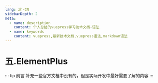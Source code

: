 ```yaml
---
lang: zh-CN
sidebarDepth: 2
meta:
  - name: description
    content: 个人总结的vuepress学习技术文档-语法
  - name: keywords
    content: vuepress,最新技术文档,vuepress语法,markdown语法
---
```


# 五.ElementPlus

::: tip 前言
补充一些官方文档中没有的，但是实际开发中最好需要了解的内容
:::
